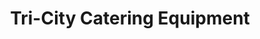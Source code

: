 ---
title: "Tri-City Catering Equipment"
url: /newport/tri-city-catering-equipment/
shop: Haushaltsartikel
---